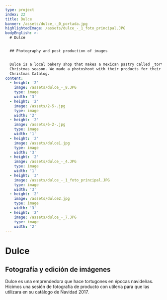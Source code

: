 ```yaml
---
type: project
index: 22
title: Dulce
banner: /assets/dulce_-_0_portada.jpg
highlightedImage: /assets/dulce_-_1_foto_principal.JPG
bodyEnglish: >-
  # Dulce


  ## Photography and post production of images


  Dulce is a local bakery shop that makes a mexican pastry called _tortugón_ on
  Christmas season. We made a photoshoot with their products for their 2017
  Christmas Catalog.
content:
  - height: '2'
    image: /assets/dulce_-_8.JPG
    type: image
    width: '3'
  - height: '2'
    image: /assets/2-5-.jpg
    type: image
    width: '2'
  - height: '2'
    image: /assets/6-2-.jpg
    type: image
    width: '1'
  - height: '2'
    image: /assets/dulce1.jpg
    type: image
    width: '3'
  - height: '2'
    image: /assets/dulce_-_4.JPG
    type: image
    width: '1'
  - height: '3'
    image: /assets/dulce_-_1_foto_principal.JPG
    type: image
    width: '3'
  - height: '2'
    image: /assets/dulce2.jpg
    type: image
    width: '3'
  - height: '2'
    image: /assets/dulce_-_7.JPG
    type: image
    width: '2'
---
```

# Dulce

## Fotografía y edición de imágenes

Dulce es una emprendedora que hace tortugones en épocas navideñas. Hicimos una sesión de fotografía de producto con utilería para que las utilizara en su catálogo de Navidad 2017.
